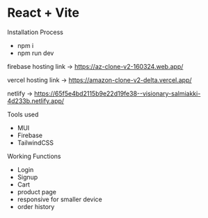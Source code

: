 # React + Vite

Installation Process
* npm i
* npm run dev


firebase hosting link -> https://az-clone-v2-160324.web.app/

vercel hosting link -> https://amazon-clone-v2-delta.vercel.app/

netlify -> https://65f5e4bd2115b9e22d19fe38--visionary-salmiakki-4d233b.netlify.app/

Tools used 
* MUI
* Firebase
* TailwindCSS

Working Functions
* Login
* Signup
* Cart
* product page
* responsive for smaller device
* order history
